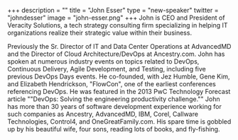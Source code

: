 +++
description = ""
title = "John Esser"
type = "new-speaker"
twitter = "johndesser"
image = "john-esser.png"
+++
John is CEO and President of Veracity Solutions, a tech strategy consulting firm specializing in helping IT organizations realize their strategic value within their business.

Previously the Sr. Director of IT and Data Center Operations at AdvancedMD and the Director of Cloud Architecture/DevOps at Ancestry.com. John has spoken at numerous industry events on topics related to DevOps, Continuous Delivery, Agile Development, and Testing, including five previous DevOps Days events. He co-founded, with Jez Humble, Gene Kim, and Elizabeth Hendrickson, "FlowCon", one of the earliest conferences referencing DevOps. He was featured in the 2013 PwC Technology Forecast article ""DevOps: Solving the engineering productivity challenge."" John has more than 30 years of software development experience working for such companies as Ancestry, AdvancedMD, IBM, Corel, Callware Technologies, Control4, and OneGreatFamily.com. His spare time is gobbled up by his beautiful wife, four sons, reading lots of books, and fly-fishing.